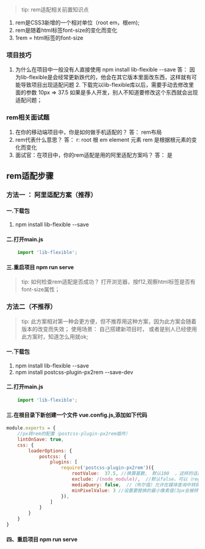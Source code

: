 > tip: rem适配相关前置知识点
1. rem是CSS3新增的一个相对单位（root em，根em);
2. rem是随着html标签font-size的变化而变化
3. 1rem = html标签的font-size


### 项目技巧
1.  为什么在项目中一般没有人直接使用 npm install lib-flexible --save
    答： 因为lib-flexible是会经常更新跌代的，他会在其它版本里面改东西，这样就有可能导致项目出现适配问题
    2.  下载完以lib-flexible库以后，需要手动去修改里面的参数  10px  => 37.5 
    如果是多人开发，别人不知道要修改这个东西就会出现适配问题；

### rem相关面试题
1.  在你的移动端项目中，你是如何做手机适配的？
    答： rem布局
2. rem代表什么意思？
    答：  r: root 根  em   element 元素
    rem 是根据根元素的变化而变化 
3. 面试官：在项目中，你的rem适配是用的阿里适配方案吗？
    答： 是


##  rem适配步骤

### 方法一 ： 阿里适配方案（推荐）
#### 一.下载包
1. npm install lib-flexible --save

#### 二.打开main.js 
```javascript
    import 'lib-flexible';
``` 

#### 三.重启项目  npm run serve

> tip: 如何检查rem适配是否成功？
>  打开浏览器，按f12,观察html标签是否有font-size属性；

### 方法二（不推荐）
>tip: 此方案相对第一种会更方便，但不推荐用这种方案，因为此方案会随着版本的改变而失效；
> 使用场景： 自己搭建新项目时， 或者是别人已经使用此方案时，知道怎么用就ok;

#### 一.下载包
1. npm install lib-flexible --save
2. npm install postcss-plugin-px2rem --save-dev

#### 二.打开main.js 
```javascript
    import 'lib-flexible';
``` 

#### 三.在根目录下新创建一个文件 vue.config.js,添加如下代码
```javascript
module.exports = {
    //px转rem的配置（postcss-plugin-px2rem插件）
    lintOnSave: true,
    css: {
        loaderOptions: {
            postcss: {
                plugins: [
                    require('postcss-plugin-px2rem')({
                        rootValue:  37.5, //换算基数， 默认100  ，这样的话把根标签的字体规定为1rem为50px,这样就可以从设计稿上量出多少个px直接在代码中写多上px了。
                        exclude: /(node_module)/,  //默认false，可以（reg）利用正则表达式排除某些文件夹的方法，例如/(node_module)/ 。如果想把前端UI框架内的px也转换成rem，请把此属性设为默认值
                        mediaQuery: false,  //（布尔值）允许在媒体查询中转换px。
                        minPixelValue: 3 //设置要替换的最小像素值(3px会被转rem)。 默认 0
                    }),
                ]
            }
        }
    }
}
```

#### 四、重启项目 npm run serve